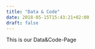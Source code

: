 ```yaml
---
title: "Data & Code"
date: 2018-05-15T15:43:21+02:00
draft: false
---
```

This is our Data&Code-Page